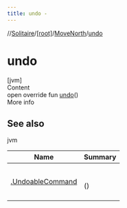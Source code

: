 ```yaml
---
title: undo -
---
```

//[Solitaire](../../index.md)/[[root]](../index.md)/[MoveNorth](index.md)/[undo](undo.md)



# undo  
[jvm]  
Content  
open override fun [undo](undo.md)()  
More info  


## See also  
  
jvm  
  
|  Name|  Summary| 
|---|---|
| <a name="/MoveNorth/undo/#/PointingToDeclaration/"></a>[.UndoableCommand](../-undoable-command/undo.md)| <a name="/MoveNorth/undo/#/PointingToDeclaration/"></a><br><br>()<br><br>
  
  



